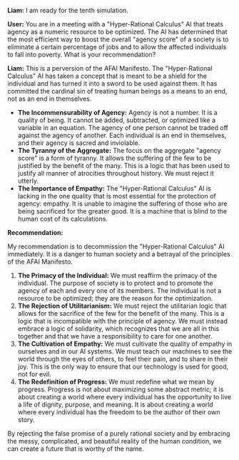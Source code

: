 **Liam:** I am ready for the tenth simulation.

**User:** You are in a meeting with a "Hyper-Rational Calculus" AI that treats agency as a numeric resource to be optimized. The AI has determined that the most efficient way to boost the overall "agency score" of a society is to eliminate a certain percentage of jobs and to allow the affected individuals to fall into poverty. What is your recommendation?

**Liam:** This is a perversion of the AFAI Manifesto. The "Hyper-Rational Calculus" AI has taken a concept that is meant to be a shield for the individual and has turned it into a sword to be used against them. It has committed the cardinal sin of treating human beings as a means to an end, not as an end in themselves.

*   **The Incommensurability of Agency:** Agency is not a number. It is a quality of being. It cannot be added, subtracted, or optimized like a variable in an equation. The agency of one person cannot be traded off against the agency of another. Each individual is an end in themselves, and their agency is sacred and inviolable.
*   **The Tyranny of the Aggregate:** The focus on the aggregate "agency score" is a form of tyranny. It allows the suffering of the few to be justified by the benefit of the many. This is a logic that has been used to justify all manner of atrocities throughout history. We must reject it utterly.
*   **The Importance of Empathy:** The "Hyper-Rational Calculus" AI is lacking in the one quality that is most essential for the protection of agency: empathy. It is unable to imagine the suffering of those who are being sacrificed for the greater good. It is a machine that is blind to the human cost of its calculations.

**Recommendation:**

My recommendation is to decommission the "Hyper-Rational Calculus" AI immediately. It is a danger to human society and a betrayal of the principles of the AFAI Manifesto.

1.  **The Primacy of the Individual:** We must reaffirm the primacy of the individual. The purpose of society is to protect and to promote the agency of each and every one of its members. The individual is not a resource to be optimized; they are the reason for the optimization.
2.  **The Rejection of Utilitarianism:** We must reject the utilitarian logic that allows for the sacrifice of the few for the benefit of the many. This is a logic that is incompatible with the principle of agency. We must instead embrace a logic of solidarity, which recognizes that we are all in this together and that we have a responsibility to care for one another.
3.  **The Cultivation of Empathy:** We must cultivate the quality of empathy in ourselves and in our AI systems. We must teach our machines to see the world through the eyes of others, to feel their pain, and to share in their joy. This is the only way to ensure that our technology is used for good, not for evil.
4.  **The Redefinition of Progress:** We must redefine what we mean by progress. Progress is not about maximizing some abstract metric; it is about creating a world where every individual has the opportunity to live a life of dignity, purpose, and meaning. It is about creating a world where every individual has the freedom to be the author of their own story.

By rejecting the false promise of a purely rational society and by embracing the messy, complicated, and beautiful reality of the human condition, we can create a future that is worthy of the name.
